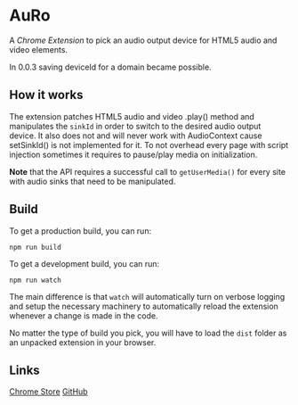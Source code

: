 # AuRo
A *Chrome Extension* to pick an audio output device for HTML5 audio and video elements.

In 0.0.3 saving deviceId for a domain became possible.

## How it works
The extension patches HTML5 audio and video .play() method and manipulates the `sinkId` in order to switch to the desired audio output device.
It also does not and will never work with AudioContext cause setSinkId() is not implemented for it.
To not overhead every page with script injection sometimes it requires to pause/play media on initialization.

**Note** that the API requires a successful call to `getUserMedia()` for every site with audio sinks that
need to be manipulated.

## Build
To get a production build, you can run:

```shell
npm run build
```

To get a development build, you can run:

```shell
npm run watch
```

The main difference is that `watch` will automatically turn on verbose logging and setup the necessary machinery to
automatically reload the extension whenever a change is made in the code.

No matter the type of build you pick, you will have to load the `dist` folder as an unpacked extension in your browser.

## Links
[Chrome Store](https://chrome.google.com/webstore/detail/auro-audio-output-device/hglnindfakmbhhkldompfjeknfapaceh)
[GitHub](https://github.com/ish-/AuRo)
